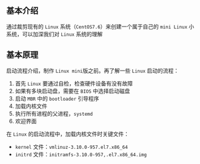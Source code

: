 
## 基本介绍
通过裁剪现有的 `Linux` 系统（`CentOS7.6`）来创建一个属于自己的 `mini Linux` 小系统，可以加深我们对 `Linux` 系统的理解

## 基本原理

启动流程介绍，制作 `Linux mini`版之前。再了解一些 `Linux` 启动的流程：
1. 首先 `Linux` 要通过自检，检查硬件设备有没有故障
2. 如果有多块启动盘，需要在 `BIOS` 中选择启动磁盘
3. 启动 `MBR` 中的 `bootloader` 引导程序
4. 加载内核文件
5. 执行所有进程的父进程，`systemd`
6. 欢迎界面

在 `Linux` 的启动流程中，加载内核文件时关键文件：
- `kernel` 文件：`vmlinuz-3.10.0-957.el7.x86_64`
- `initrd` 文件：`initramfs-3.10.0-957,.el7.x86_64.img`